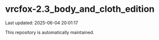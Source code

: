 # vrcfox-2.3_body_and_cloth_edition

Last updated: 2025-06-04 20:01:17

This repository is automatically maintained.
